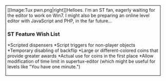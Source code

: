 <div style="margin:10px;padding:5px;border:thin solid black;-moz-border-radius:5px;-moz-box-shadow: 5px 5px 5px rgba(0, 0, 0, 0.5)">
[[Image:Tux pwn.png|right]]Helloes. I'm an ST fan, eagerly waiting for the editor to work on Win7. I might also be preparing an online level editor with JavaScript and PHP, in the far future...

### ST Feature Wish List
*Scripted dispensers
*Script triggers for non-player objects
*Temporary disabling of backflip
*Large or different-colored coins that provide greater awards
*Actual use for coins in the first place
*Allow modification of time limit in supertux-editor (which might be useful for levels like "You have one minute.")

</div>
